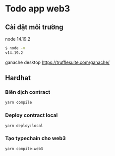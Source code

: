 # Todo app web3

## Cài đặt môi trường

node 14.19.2
```bash
$ node -v
v14.19.2
```

ganache desktop
<https://trufflesuite.com/ganache/>

## Hardhat
### Biên dịch contract
```bash
yarn compile
```

### Deploy contract local
```bash
yarn deploy:local
```

### Tạo typechain cho web3
```bash
yarn compile:web3
```